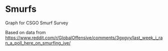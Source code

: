 # Smurfs
Graph for CSGO Smurf Survey

Based on data from https://www.reddit.com/r/GlobalOffensive/comments/3gxgvy/last_week_i_ran_a_poll_here_on_smurfing_ive/
